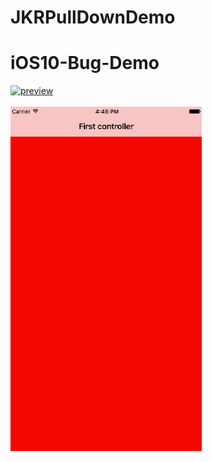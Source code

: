 # JKRPullDownDemo
iOS10-Bug-Demo
==============
[![preview](https://travis-ci.org/Joker-388/MessageImageCategory.svg?branch=master)](http://www.jianshu.com/u/95d5ea0acd19)&nbsp;<br><br>
[![preview](https://github.com/Joker-388/JKRPullDownDemo/blob/master/navigationbar.gif)](http://www.jianshu.com/u/95d5ea0acd19)&nbsp;
<br><br>

